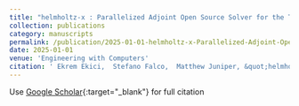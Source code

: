 ```yaml
---
title: "helmholtz-x : Parallelized Adjoint Open Source Solver for the Thermoacoustic Helmholtz Equation (accepted)"
collection: publications
category: manuscripts
permalink: /publication/2025-01-01-helmholtz-x-Parallelized-Adjoint-Open-Source-Solver-for-the-Thermoacoustic-Helmholtz-Equation-accepted
date: 2025-01-01
venue: 'Engineering with Computers'
citation: ' Ekrem Ekici,  Stefano Falco,  Matthew Juniper, &quot;helmholtz-x : Parallelized Adjoint Open Source Solver for the Thermoacoustic Helmholtz Equation (accepted).&quot; Engineering with Computers, 2025.'
---
```

Use [Google Scholar](https://scholar.google.com/scholar?q=helmholtz+x+:+Parallelized+Adjoint+Open+Source+Solver+for+the+Thermoacoustic+Helmholtz+Equation+(accepted)){:target="_blank"} for full citation